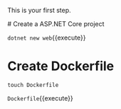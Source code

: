 This is your first step.

# Create a ASP.NET Core project

`dotnet new web`{{execute}}

# Create Dockerfile

`touch Dockerfile`

`Dockerfile`{{execute}}


